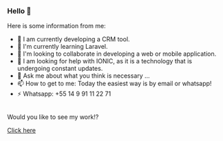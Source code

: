 ### Hello 👋
Here is some information from me:

- 🔭 I am currently developing a CRM tool.
- 🌱 I'm currently learning Laravel.
- 👯 I'm looking to collaborate in developing a web or mobile application.
- 🤔 I am looking for help with IONIC, as it is a technology that is undergoing constant updates.
- 💬 Ask me about what you think is necessary ...
- 📫 How to get to me: Today the easiest way is by email or whatsapp!
- ⚡ Whatsapp: +55 14 9 91 11 22 71
<br>
Would you like to see my work!?<br>

<a href="https://mbfsistema.com.br/">Click here</a><br>



